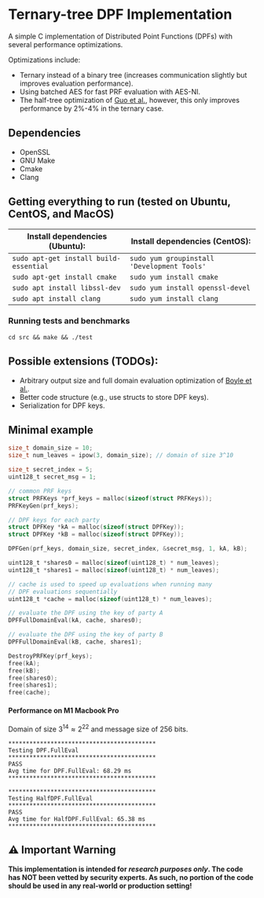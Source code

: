 # Ternary-tree DPF Implementation

A simple C implementation of Distributed Point Functions (DPFs) with several performance optimizations.

Optimizations include:

- Ternary instead of a binary tree (increases communication slightly but improves evaluation performance).
- Using batched AES for fast PRF evaluation with AES-NI.
- The half-tree optimization of [Guo et al.](https://eprint.iacr.org/2022/1431.pdf), however, this only improves performance by 2\%-4\% in the ternary case.

## Dependencies

- OpenSSL
- GNU Make
- Cmake
- Clang

## Getting everything to run (tested on Ubuntu, CentOS, and MacOS)

| Install dependencies (Ubuntu):         | Install dependencies (CentOS):              |
| -------------------------------------- | ------------------------------------------- |
| `sudo apt-get install build-essential` | `sudo yum groupinstall 'Development Tools'` |
| `sudo apt-get install cmake`           | `sudo yum install cmake`                    |
| `sudo apt install libssl-dev`          | `sudo yum install openssl-devel`            |
| `sudo apt install clang`               | `sudo yum install clang`                    |

### Running tests and benchmarks

```
cd src && make && ./test
```

## Possible extensions (TODOs):

- Arbitrary output size and full domain evaluation optimization of [Boyle et al.](https://eprint.iacr.org/2018/707).
- Better code structure (e.g., use structs to store DPF keys).
- Serialization for DPF keys.


## Minimal example
```c
size_t domain_size = 10;
size_t num_leaves = ipow(3, domain_size); // domain of size 3^10

size_t secret_index = 5;
uint128_t secret_msg = 1;

// common PRF keys
struct PRFKeys *prf_keys = malloc(sizeof(struct PRFKeys));
PRFKeyGen(prf_keys);

// DPF keys for each party
struct DPFKey *kA = malloc(sizeof(struct DPFKey));
struct DPFKey *kB = malloc(sizeof(struct DPFKey));

DPFGen(prf_keys, domain_size, secret_index, &secret_msg, 1, kA, kB);

uint128_t *shares0 = malloc(sizeof(uint128_t) * num_leaves);
uint128_t *shares1 = malloc(sizeof(uint128_t) * num_leaves);

// cache is used to speed up evaluations when running many
// DPF evaluations sequentially
uint128_t *cache = malloc(sizeof(uint128_t) * num_leaves);

// evaluate the DPF using the key of party A
DPFFullDomainEval(kA, cache, shares0);

// evaluate the DPF using the key of party B
DPFFullDomainEval(kB, cache, shares1);

DestroyPRFKey(prf_keys);
free(kA);
free(kB);
free(shares0);
free(shares1);
free(cache);
```

#### Performance on M1 Macbook Pro

Domain of size $3^{14} \approx 2^{22}$ and message size of 256 bits.

```
******************************************
Testing DPF.FullEval
******************************************
PASS
Avg time for DPF.FullEval: 68.29 ms
******************************************

******************************************
Testing HalfDPF.FullEval
******************************************
PASS
Avg time for HalfDPF.FullEval: 65.38 ms
******************************************
```

## ⚠️ Important Warning

<b>This implementation is intended for _research purposes only_. The code has NOT been vetted by security experts.
As such, no portion of the code should be used in any real-world or production setting!</b>
